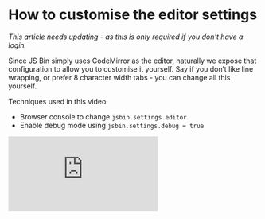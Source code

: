 # How to customise the editor settings

*This article needs updating - as this is only required if you don't have a login.*

Since JS Bin simply uses CodeMirror as the editor, naturally we expose that configuration to allow you to customise it yourself. Say if you don’t like line wrapping, or prefer 8 character width tabs - you can change all this yourself.

Techniques used in this video:

* Browser console to change `jsbin.settings.editor`
* Enable debug mode using `jsbin.settings.debug = true`

<div class="embed-container">
  <iframe src="http://www.youtube.com/embed/pzFqaRJwNQ8" frameborder="0" allowfullscreen></iframe>
</div>
